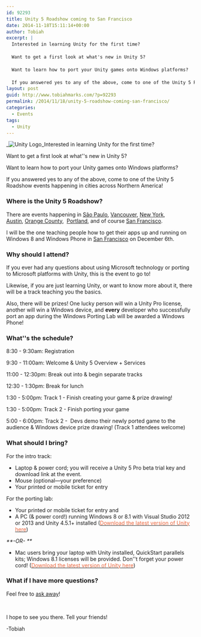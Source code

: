 ```yaml
---
id: 92293
title: Unity 5 Roadshow coming to San Francisco
date: 2014-11-18T15:11:14+00:00
author: Tobiah
excerpt: |
  Interested in learning Unity for the first time?
  
  Want to get a first look at what's new in Unity 5?
  
  Want to learn how to port your Unity games onto Windows platforms?
  
  If you answered yes to any of the above, come to one of the Unity 5 Roadshow events happening in cities across Northern America!
layout: post
guid: http://www.tobiahmarks.com/?p=92293
permalink: /2014/11/18/unity-5-roadshow-coming-san-francisco/
categories:
  - Events
tags:
  - Unity
---
```

_<img class="alignright size-medium wp-image-3861" src="/assets/2014/01/Unity_Logo-300x300.png?resize=300%2C300" alt="Unity Logo" width="300" height="300" srcset="/assets/2014/01/Unity_Logo.png?resize=300%2C300 300w, /assets/2014/01/Unity_Logo.png?resize=150%2C150 150w, /assets/2014/01/Unity_Logo.png?w=450 450w" sizes="(max-width: 300px) 100vw, 300px" data-recalc-dims="1" />_Interested in learning Unity for the first time?

Want to get a first look at what''s new in Unity 5?

Want to learn how to port your Unity games onto Windows platforms?

If you answered yes to any of the above, come to one of the Unity 5 Roadshow events happening in cities across Northern America!<!--more-->

### Where is the Unity 5 Roadshow?

There are events happening in <a title="Unity 5 roadshow sao paulo" href="http://www.eventbrite.com/e/unity-5-roadshow-sao-paulo-registration-14229417571?aff=eorg" target="_blank">São Paulo</a>, <span class="locality"><a title="Unity 5 Roadshow Vancouver" href="http://www.eventbrite.com/e/unity-5-roadshow-vancouver-ca-registration-14227913071?aff=eorg" target="_blank">Vancouver</a>, <a title="Unity 5 Roadshow New York" href="http://www.eventbrite.com/e/unity-5-roadshow-new-york-registration-14257228755?aff=eorg" target="_blank">New York</a>, <a title="Unity 5 Roadshow Austin" href="http://www.eventbrite.com/e/unity-5-roadshow-austin-registration-14257828549?aff=eorg" target="_blank">Austin</a>, <a title="Unity 5 Roadshow Orange County" href="http://www.eventbrite.com/e/unity-5-roadshow-orange-county-registration-14257744297?aff=eorg" target="_blank">Orange County</a>,  <a title="Unity 5 Roadshow Portland" href="http://www.eventbrite.com/e/unity-5-roadshow-portland-registration-14257802471?aff=eorg" target="_blank">Portland</a>, and of course <a title="San Francisco" href="http://www.eventbrite.com/e/unity-5-roadshow-san-francisco-registration-14003152807?aff=eorg" target="_blank">San Francisco</a>.</span>

I will be the one teaching people how to get their apps up and running on Windows 8 and Windows Phone in <a title="San Francisco" href="http://www.eventbrite.com/e/unity-5-roadshow-san-francisco-registration-14003152807?aff=eorg" target="_blank">San Francisco</a> on December 6th.

### Why should I attend?

If you ever had any questions about using Microsoft technology or porting to Microsoft platforms with Unity, this is the event to go to!

Likewise, if you are just learning Unity, or want to know more about it, there will be a track teaching you the basics.

Also, there will be prizes! One lucky person will win a Unity Pro license, another will win a Windows device, and **every** developer who successfully port an app during the Windows Porting Lab will be awarded a Windows Phone!

### What''s the schedule?

8:30 - 9:30am: Registration

9:30 - 11:00am: Welcome & Unity 5 Overview + Services

11:00 - 12:30pm: Break out into & begin separate tracks

12:30 - 1:30pm: Break for lunch

1:30 - 5:00pm: Track 1 - Finish creating your game & prize drawing!

1:30 - 5:00pm: Track 2 - Finish porting your game

5:00 - 6:00pm: Track 2 -  Devs demo their newly ported game to the audience & Windows device prize drawing! (Track 1 attendees welcome)

### What should I bring?

For the intro track:

  * Laptop & power cord; you will receive a Unity 5 Pro beta trial key and download link at the event.
  * Mouse (optional—your preference)
  * Your printed or mobile ticket for entry

For the porting lab:

  * Your printed or mobile ticket for entry and
  * A PC (& power cord!) running Windows 8 or 8.1 with Visual Studio 2012 or 2013 and Unity 4.5.1+ installed (<a href="https://unity3d.com/unity/download?utm_source=unity3d&utm_medium=email&utm_campaign=AmericasEvangelistEvent" rel="nofollow"><span style="text-decoration: underline;"><span style="color: #eb643b;">Download the latest version of Unity here</span></span></a>)

_**-OR- **_

  * Mac users bring your laptop with Unity installed, QuickStart parallels kits; Windows 8.1 licenses will be provided. Don''t forget your power cord! (<a href="https://unity3d.com/unity/download?utm_source=unity3d&utm_medium=email&utm_campaign=AmericasEvangelistEvent" rel="nofollow"><span style="text-decoration: underline;"><span style="color: #eb643b;">Download the latest version of Unity here</span></span></a>)

### What if I have more questions?

Feel free to [ask away](http://www.tobiahmarks.com/contact/ "Contact")!

&nbsp;

I hope to see you there. Tell your friends!

-Tobiah